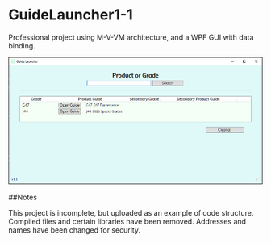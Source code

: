 # GuideLauncher1-1
Professional project using M-V-VM architecture, and a WPF GUI with data binding.

![screenshot](screenshot.png "Screenshot")

##Notes 

This project is incomplete, but uploaded as an example of code structure. 
Compiled files and certain libraries have been removed.
Addresses and names have been changed for security.
